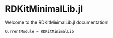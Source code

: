 
# RDKitMinimalLib.jl

Welcome to the RDKitMinimalLib.jl documentation!


```@meta
CurrentModule = RDKitMinimalLib
```

